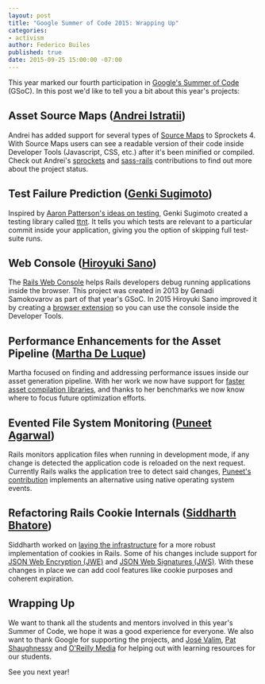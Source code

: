 ```yaml
---
layout: post
title: "Google Summer of Code 2015: Wrapping Up"
categories:
- activism
author: Federico Builes
published: true
date: 2015-09-25 15:00:00 -07:00
---
```


This year marked our fourth participation in [Google's Summer of
Code](https://developers.google.com/open-source/gsoc) (GSoC). In this post we'd like to tell you a bit
about this year's projects:

## Asset Source Maps ([Andrei Istratii](https://github.com/Andreis13))
Andrei has added support for several types of [Source
Maps](https://developer.mozilla.org/en-US/docs/Tools/Debugger/How_to/Use_a_source_map) to
Sprockets 4. With Source Maps users can see a readable version of their code inside Developer
Tools (Javascript, CSS, etc.) after it's been minified or compiled. Check out Andrei's
[sprockets](https://github.com/rails/sprockets/commits?author=Andreis13) and
[sass-rails](https://github.com/rails/sass-rails/commits?author=Andreis13) contributions to find out more about
the project status.

## Test Failure Prediction ([Genki Sugimoto](https://github.com/genki-s))

Inspired by [Aaron Patterson's ideas on
testing](http://tenderlovemaking.com/2015/02/13/predicting-test-failues.html), Genki Sugimoto
created a testing library called [ttnt](https://github.com/Genki-S/ttnt). It tells you
which tests are relevant to a particular commit inside your application, giving you the option of
skipping full test-suite runs.

## Web Console ([Hiroyuki Sano](https://github.com/sh19910711))

The [Rails Web Console](https://github.com/rails/web-console) helps Rails developers debug
running applications inside the browser. This project was created in 2013 by
Genadi Samokovarov as part of that year's GSoC. In 2015 Hiroyuki Sano improved it by
creating a [browser extension](https://github.com/rails/web-console/pull/151) so you can use the
console inside the Developer Tools.

## Performance Enhancements for the Asset Pipeline ([Martha De Luque](https://github.com/malida))

Martha focused on finding and addressing performance issues inside
our asset generation pipeline. With her work we now have support for [faster asset compilation
libraries](https://github.com/rails/sprockets/pull/80), and thanks to her benchmarks we now know
where to focus future optimization efforts.

## Evented File System Monitoring ([Puneet Agarwal](https://github.com/puneet24))

Rails monitors application files when running in development mode, if any change
is detected the application code is reloaded on the next request. Currently Rails walks the
application tree to detect said changes,
[Puneet's contribution](https://github.com/rails/rails/pull/20785) implements an
alternative using native operating system events.

## Refactoring Rails Cookie Internals ([Siddharth Bhatore](https://github.com/sbhatore))

Siddharth worked on [laying the infrastructure](https://github.com/rails/rails/pull/20856) for a more robust implementation of cookies in Rails. Some of his changes
include support for [JSON Web Encryption
(JWE)](https://tools.ietf.org/html/draft-ietf-jose-json-web-encryption) and [JSON Web Signatures
(JWS)](https://tools.ietf.org/html/draft-ietf-jose-json-web-signature-41). With these changes in
place we can add cool features like cookie purposes and coherent expiration.


## Wrapping Up

We want to thank all the students and mentors involved in this year's Summer of Code, we hope it was
a good experience for everyone. We also want to thank Google for supporting the projects, and [José
Valim](http://plataformatec.com.br/crafting-rails-applications), [Pat
Shaughnessy](http://patshaughnessy.net/ruby-under-a-microscope) and [O'Reilly
Media](http://www.oreilly.com) for helping out with learning resources for our students.

See you next year!
